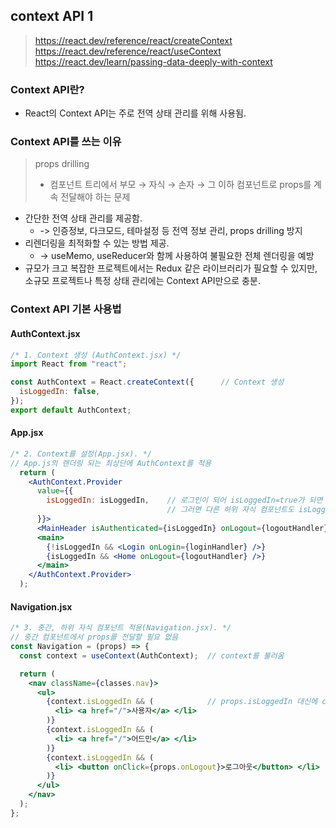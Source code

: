 ## context API 1

> https://react.dev/reference/react/createContext <br />
> https://react.dev/reference/react/useContext <br />
> https://react.dev/learn/passing-data-deeply-with-context 

### Context API란?
- React의 Context API는 주로 전역 상태 관리를 위해 사용됨.

### Context API를 쓰는 이유
> props drilling <br />  
> - 컴포넌트 트리에서 부모 → 자식 → 손자 → 그 이하 컴포넌트로 props를 계속 전달해야 하는 문제 <br />
- 간단한 전역 상태 관리를 제공함. 
  - -> 인증정보, 다크모드, 테마설정 등 전역 정보 관리, props drilling 방지
- 리렌더링을 최적화할 수 있는 방법 제공. 
  - -> useMemo, useReducer와 함께 사용하여 불필요한 전체 렌더링을 예방
- 규모가 크고 복잡한 프로젝트에서는 Redux 같은 라이브러리가 필요할 수 있지만, 소규모 프로젝트나 특정 상태 관리에는 Context API만으로 충분.

### Context API 기본 사용법
#### AuthContext.jsx
```jsx
/* 1. Context 생성 (AuthContext.jsx) */
import React from "react";

const AuthContext = React.createContext({      // Context 생성
  isLoggedIn: false,
});
export default AuthContext;
```
#### App.jsx
```jsx
/* 2. Context를 설정(App.jsx). */
// App.js의 렌더링 되는 최상단에 AuthContext를 적용
  return (
    <AuthContext.Provider 
      value={{ 
        isLoggedIn: isLoggedIn,    // 로그인이 되어 isLoggedIn=true가 되면 context의 isLoggedIn=true가 됨
                                   // 그러면 다른 하위 자식 컴포넌트도 isLoggedIn=true로 상태를 받을 수 있음.
      }}>
      <MainHeader isAuthenticated={isLoggedIn} onLogout={logoutHandler} />
      <main>
        {!isLoggedIn && <Login onLogin={loginHandler} />}
        {isLoggedIn && <Home onLogout={logoutHandler} />}
      </main>
    </AuthContext.Provider>
  );
```
#### Navigation.jsx
```jsx
/* 3. 중간, 하위 자식 컴포넌트 적용(Navigation.jsx). */
// 중간 컴포넌트에서 props를 전달할 필요 없음
const Navigation = (props) => {
  const context = useContext(AuthContext);  // context를 불러옴

  return (
    <nav className={classes.nav}>
      <ul>
        {context.isLoggedIn && (            // props.isLoggedIn 대신에 context.isLoggedIn을 사용함
          <li> <a href="/">사용자</a> </li>
        )}
        {context.isLoggedIn && (
          <li> <a href="/">어드민</a> </li>
        )}
        {context.isLoggedIn && (
          <li> <button onClick={props.onLogout}>로그아웃</button> </li>
        )}
      </ul>
    </nav>
  );
};
```
